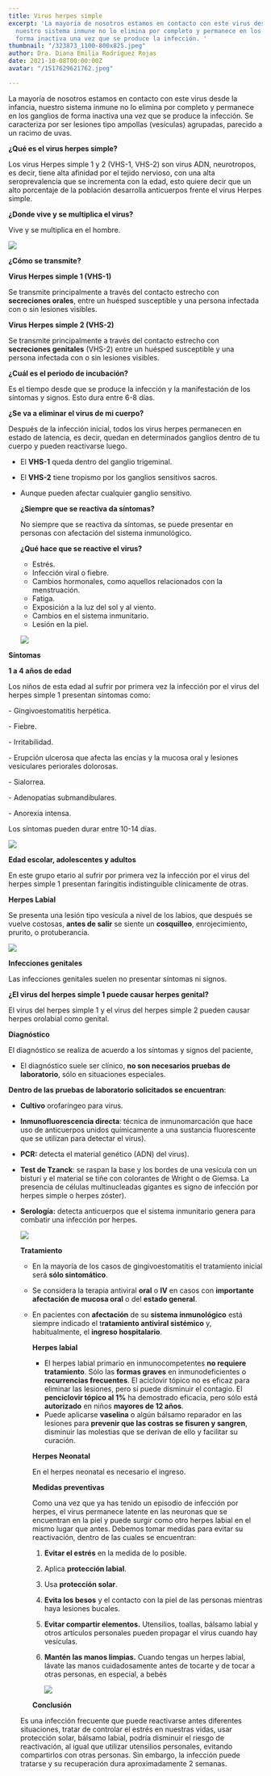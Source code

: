 ```yaml
---
title: Virus herpes simple
excerpt: 'La mayoría de nosotros estamos en contacto con este virus desde la infancia,
  nuestro sistema inmune no lo elimina por completo y permanece en los ganglios de
  forma inactiva una vez que se produce la infección. '
thumbnail: "/323873_1100-800x825.jpeg"
author: Dra. Diana Emilia Rodríguez Rojas
date: 2021-10-08T00:00:00Z
avatar: "/1517629621762.jpeg"

---
```

La mayoría de nosotros estamos en contacto con este virus desde la infancia, nuestro sistema inmune no lo elimina por completo y permanece en los ganglios de forma inactiva una vez que se produce la infección. Se caracteriza por ser lesiones tipo ampollas (vesículas) agrupadas, parecido a un racimo de uvas.

**¿Qué es el virus herpes simple?**

Los virus Herpes simple 1 y 2 (VHS-1, VHS-2) son virus ADN, neurotropos, es decir, tiene alta afinidad por el tejido nervioso, con una alta seroprevalencia que se incrementa con la edad, esto quiere decir que un alto porcentaje de la población desarrolla anticuerpos frente el virus Herpes simple.

**¿Donde vive y se multiplica el virus?**

Vive y se multiplica en el hombre.

![](/images-4.jpeg)

**¿Cómo se transmite?**

**Virus Herpes simple 1 (VHS-1)**

Se transmite principalmente a través del contacto estrecho con **secreciones orales**, entre un huésped susceptible y una persona infectada con o sin lesiones visibles.

**Virus Herpes simple 2 (VHS-2)**

Se transmite principalmente a través del contacto estrecho con **secreciones genitales** (VHS-2) entre un huésped susceptible y una persona infectada con o sin lesiones visibles.

**¿Cuál es el periodo de incubación?**

Es el tiempo desde que se produce la infección y la manifestación de los síntomas y signos. Esto dura entre 6-8 días.

**¿Se va a eliminar el virus de mi cuerpo?**

Después de la infección inicial, todos los virus herpes permanecen en estado de latencia, es decir, quedan en determinados ganglios dentro de tu cuerpo y pueden reactivarse luego.

* El **VHS-1** queda dentro del ganglio trigeminal.
* El **VHS-2** tiene tropismo por los ganglios sensitivos sacros.
* Aunque pueden afectar cualquier ganglio sensitivo.

    
  **¿Siempre que se reactiva da síntomas?**

    
  No siempre que se reactiva da síntomas, se puede presentar en personas con afectación del sistema inmunológico.

  **¿Qué hace que se reactive el virus?**
  * Estrés.
  * Infección viral o fiebre.
  * Cambios hormonales, como aquellos relacionados con la menstruación.
  * Fatiga.
  * Exposición a la luz del sol y al viento.
  * Cambios en el sistema inmunitario.
  * Lesión en la piel.

  ![](/fotofobia-1.png)

**Síntomas**

**1 a 4 años de edad**

Los niños de esta edad al sufrir por primera vez la infección por el virus del herpes simple 1 presentan síntomas como:

\- Gingivoestomatitis herpética.

\- Fiebre.

\- Irritabilidad.

\- Erupción ulcerosa que afecta las encías y la mucosa oral y lesiones vesiculares periorales dolorosas.

\- Sialorrea.

\- Adenopatías submandibulares.

\- Anorexia intensa.

Los síntomas pueden durar entre 10-14 días.

![](/captura-de-pantalla-2021-10-08-a-la-s-2-02-26-p-m.png)

**Edad escolar, adolescentes y adultos**

En este grupo etario al sufrir por primera vez la infección por el virus del herpes simple 1 presentan faringitis indistinguible clínicamente de otras.

**Herpes Labial**

Se presenta una lesión tipo vesícula a nivel de los labios, que después se vuelve costosas, **antes de salir** se siente un **cosquilleo**, enrojecimiento, prurito, o protuberancia.

![](/herpes-labial-y-oral.jpeg)

**Infecciones genitales**

Las infecciones genitales suelen no presentar síntomas ni signos.

**¿El virus del herpes simple 1 puede causar herpes genital?**

El virus del herpes simple 1 y el virus del herpes simple 2 pueden causar herpes orolabial como genital.

**Diagnóstico**

El diagnóstico se realiza de acuerdo a los síntomas y signos del paciente,

* El diagnóstico suele ser clínico, **no son necesarios pruebas de laboratorio**, sólo en situaciones especiales.

**Dentro de las pruebas de laboratorio solicitados se encuentran**:

* **Cultivo** orofaríngeo para virus.
* **Inmunofluorescencia directa**: técnica de inmunomarcación que hace uso de anticuerpos unidos químicamente a una sustancia fluorescente que se utilizan para detectar el virus).
* **PCR:** detecta el material genético (ADN) del virus).
* **Test de Tzanck**: se raspan la base y los bordes de una vesícula con un bisturí y el material se tiñe con colorantes de Wright o de Giemsa. La presencia de células multinucleadas gigantes es signo de infección por herpes simple o herpes zóster).
* **Serología:** detecta anticuerpos que el sistema inmunitario genera para combatir una infección por herpes.

  ![](/post38-2.jpeg)

  **Tratamiento**
  * En la mayoría de los casos de gingivoestomatitis el tratamiento inicial será **sólo sintomático**.
  * Se considera la terapia antiviral **oral** o **IV** en casos con **importante afectación de mucosa oral** o del **estado general**.
  * En pacientes con **afectación** de su **sistema inmunológico** está siempre indicado el t**ratamiento antiviral sistémico** y, habitualmente, el **ingreso hospitalario**.

    **Herpes labial**
    * El herpes labial primario en inmunocompetentes **no requiere tratamiento**. Sólo las **formas graves** en inmunodeficientes o **recurrencias frecuentes**. El aciclovir tópico no es eficaz para eliminar las lesiones, pero sí puede disminuir el contagio. El **penciclovir tópico al 1%** ha demostrado eficacia, pero sólo está **autorizado** en niños **mayores de 12 años**.
    * Puede aplicarse **vaselina** o algún bálsamo reparador en las lesiones para **prevenir que las costras se fisuren y sangren**, disminuir las molestias que se derivan de ello y facilitar su curación.

    **Herpes Neonatal**

    En el herpes neonatal es necesario el ingreso.

    **Medidas preventivas**

    Como una vez que ya has tenido un episodio de infección por herpes, el virus permanece latente en las neuronas que se encuentran en la piel y puede surgir como otro herpes labial en el mismo lugar que antes. Debemos tomar medidas para evitar su reactivación, dentro de las cuales se encuentran:
    1. **Evitar el estrés** en la medida de lo posible.
    2. Aplica **protección labial**.
    3. Usa **protección solar**.
    4. **Evita los besos** y el contacto con la piel de las personas mientras haya lesiones bucales.
    5. **Evitar compartir elementos.** Utensilios, toallas, bálsamo labial y otros artículos personales pueden propagar el virus cuando hay vesículas.
    6. **Mantén las manos limpias.** Cuando tengas un herpes labial, lávate las manos cuidadosamente antes de tocarte y de tocar a otras personas, en especial, a bebés

       ![](/protector-labial.jpeg)

    **Conclusión**

  Es una infección frecuente que puede reactivarse antes diferentes situaciones, tratar de controlar el estrés en nuestras vidas, usar protección solar, bálsamo labial, podría disminuir el riesgo de reactivación, al igual que utilizar utensilios personales, evitando compartirlos con otras personas. Sin embargo, la infección puede tratarse y su recuperación dura aproximadamente 2 semanas.